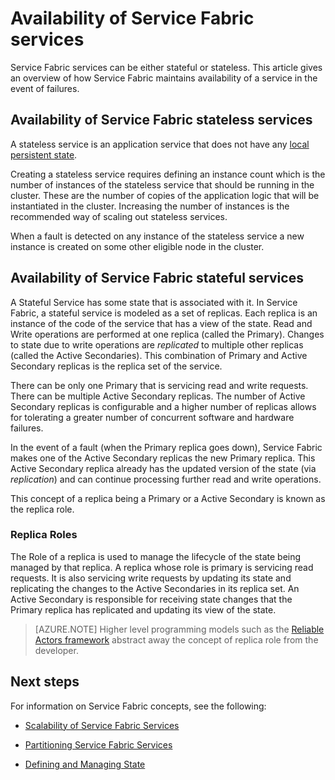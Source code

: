 <properties
   pageTitle="Availability of Service Fabric Services"
   description="Describes fault detection, failover, recovery for services"
   services="service-fabric"
   documentationCenter=".net"
   authors="appi101"
   manager="timlt"
   editor=""/>

<tags
   ms.service="service-fabric"
   ms.devlang="dotnet"
   ms.topic="article"
   ms.tgt_pltfrm="NA"
   ms.workload="NA"
   ms.date="04/13/2015"
   ms.author="aprameyr"/>

# Availability of Service Fabric services
Service Fabric services can be either stateful or stateless. This article gives an overview of how Service Fabric maintains availability of a service in the event of failures.

## Availability of Service Fabric stateless services
A stateless service is an application service that does not have any [local persistent state](service-fabric-concepts-state.md).

Creating a stateless service requires defining an instance count which is the number of instances of the stateless service that should be running in the cluster. These are the number of copies of the application logic that will be instantiated in the cluster. Increasing the number of instances is the recommended way of scaling out stateless services.

When a fault is detected on any instance of the stateless service a new instance is created on some other eligible node in the cluster.

## Availability of Service Fabric stateful services
A Stateful Service has some state that is associated with it. In Service Fabric, a stateful service is modeled as a set of replicas. Each replica is an instance of the code of the service that has a view of the state. Read and Write operations are performed at one replica (called the Primary). Changes to state due to write operations are *replicated* to multiple other replicas (called the Active Secondaries). This combination of Primary and Active Secondary replicas is the replica set of the service.

There can be only one Primary that is servicing read and write requests. There can be multiple Active Secondary replicas. The number of Active Secondary replicas is configurable and a higher number of replicas allows for tolerating a greater number of concurrent software and hardware failures.

In the event of a fault (when the Primary replica goes down), Service Fabric makes one of the Active Secondary replicas the new Primary replica. This Active Secondary replica already has the updated version of the state (via *replication*) and can continue processing further read and write operations.

This concept of a replica being a Primary or a Active Secondary is known as the replica role.

### Replica Roles
The Role of a replica is used to manage the lifecycle of the state being managed by that replica. A replica whose role is primary is servicing read requests. It is also servicing write requests by updating its state and replicating the changes to the Active Secondaries in its replica set. An Active Secondary is responsible for receiving state changes that the Primary replica has replicated and updating its view of the state.

>[AZURE.NOTE] Higher level programming models such as the [Reliable Actors framework](service-fabric-reliable-actors-introduction.md) abstract away the concept of replica role from the developer.

## Next steps

For information on Service Fabric concepts, see the following:

- [Scalability of Service Fabric Services](service-fabric-concept-scalability.md)

- [Partitioning Service Fabric Services](service-fabric-concept-partitioning.md)

- [Defining and Managing State](service-fabric-concepts-state.md)
